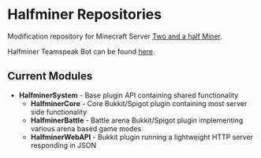 # Halfminer Repositories
Modification repository for Minecraft Server [Two and a half Miner](https://halfminer.de).

Halfminer Teamspeak Bot can be found [here](https://github.com/Kakifrucht/HalfminerBot).

## Current Modules
- **HalfminerSystem** - Base plugin API containing shared functionality
  - **HalfminerCore**   - Core Bukkit/Spigot plugin containing most server side functionality
  - **HalfminerBattle** - Battle arena Bukkit/Spigot plugin implementing various arena based game modes
  - **HalfminerWebAPI** - Bukkit plugin running a lightweight HTTP server responding in JSON